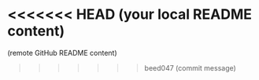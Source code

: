 <<<<<<< HEAD
(your local README content)
=======
(remote GitHub README content)
>>>>>>> beed047 (commit message)
